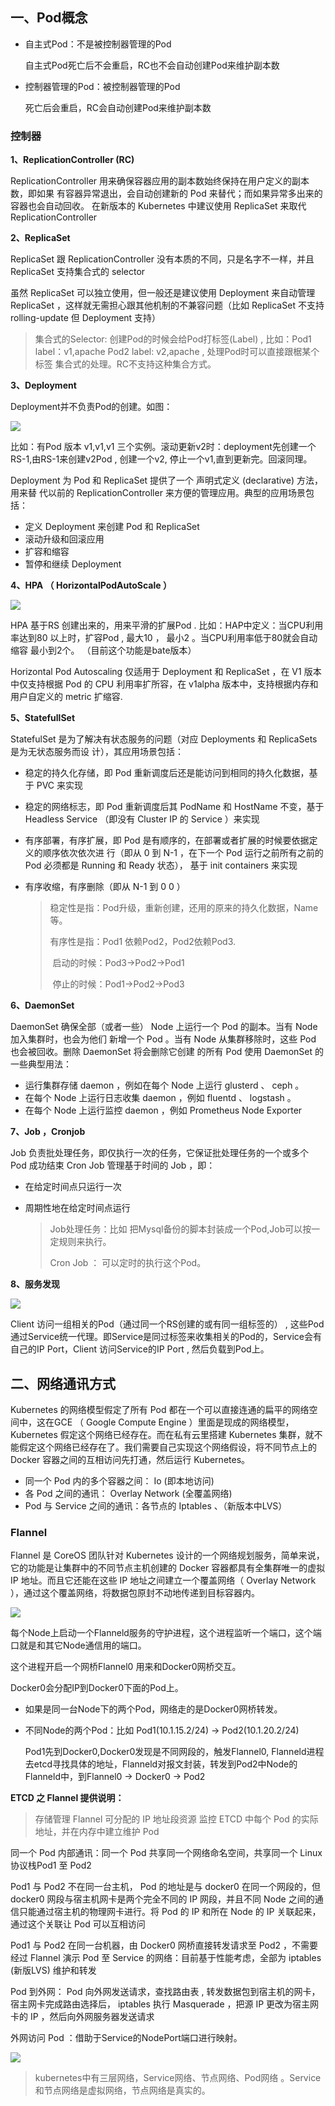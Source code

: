 ## 一、Pod概念

- 自主式Pod：不是被控制器管理的Pod

  自主式Pod死亡后不会重启，RC也不会自动创建Pod来维护副本数

- 控制器管理的Pod：被控制器管理的Pod

  死亡后会重启，RC会自动创建Pod来维护副本数

### 控制器

**1、ReplicationController (RC)**

ReplicationController  用来确保容器应用的副本数始终保持在用户定义的副本数，即如果
有容器异常退出，会自动创建新的 Pod  来替代；而如果异常多出来的容器也会自动回收。
在新版本的 Kubernetes  中建议使用 ReplicaSet  来取代 ReplicationController

**2、ReplicaSet**

ReplicaSet  跟 ReplicationController  没有本质的不同，只是名字不一样，并且
ReplicaSet  支持集合式的 selector

虽然 ReplicaSet  可以独立使用，但一般还是建议使用 Deployment  来自动管理
ReplicaSet  ，这样就无需担心跟其他机制的不兼容问题（比如 ReplicaSet  不支持
rolling-update  但 Deployment  支持）

> 集合式的Selector: 创建Pod的时候会给Pod打标签(Label) , 比如：Pod1 label：v1,apache  Pod2 label: v2,apache  , 处理Pod时可以直接跟椐某个标签 集合式的处理。RC不支持这种集合方式。

**3、Deployment** 

Deployment并不负责Pod的创建。如图：

![](images/DeploymentRS.PNG)

比如：有Pod 版本 v1,v1,v1 三个实例。滚动更新v2时：deployment先创建一个RS-1,由RS-1来创建v2Pod , 创建一个v2, 停止一个v1,直到更新完。回滚同理。

Deployment  为 Pod  和 ReplicaSet  提供了一个 声明式定义 (declarative)  方法，用来替
代以前的 ReplicationController  来方便的管理应用。典型的应用场景包括：

- 定义 Deployment  来创建 Pod  和 ReplicaSet
- 滚动升级和回滚应用
- 扩容和缩容
- 暂停和继续 Deployment

**4、HPA （ HorizontalPodAutoScale ）**

![](images/HPA.PNG)

HPA 基于RS 创建出来的，用来平滑的扩展Pod .  比如：HAP中定义：当CPU利用率达到80 以上时，扩容Pod , 最大10 ， 最小2 。当CPU利用率低于80就会自动缩容  最小到2个。 （目前这个功能是bate版本）

Horizontal Pod Autoscaling  仅适用于 Deployment  和 ReplicaSet  ，在 V1  版本中仅支持根据 Pod
的 CPU  利用率扩所容，在 v1alpha  版本中，支持根据内存和用户自定义的 metric 扩缩容.

**5、StatefullSet**

StatefulSet 是为了解决有状态服务的问题（对应 Deployments  和 ReplicaSets 是为无状态服务而设
计），其应用场景包括：
* 稳定的持久化存储，即 Pod  重新调度后还是能访问到相同的持久化数据，基于 PVC  来实现

* 稳定的网络标志，即 Pod  重新调度后其 PodName 和 HostName 不变，基于 Headless Service
  （即没有 Cluster IP  的 Service  ）来实现

* 有序部署，有序扩展，即 Pod  是有顺序的，在部署或者扩展的时候要依据定义的顺序依次依次进
  行（即从 0  到 N-1 ，在下一个 Pod  运行之前所有之前的 Pod  必须都是 Running  和 Ready  状态），
  基于 init  containers  来实现

* 有序收缩，有序删除（即从 N-1  到 0 0 ）

  > 稳定性是指：Pod升级，重新创建，还用的原来的持久化数据，Name等。
  >
  > 有序性是指：Pod1 依赖Pod2，Pod2依赖Pod3.
  >
  > ​			启动的时候：Pod3->Pod2->Pod1
  >
  > ​			停止的时候：Pod1->Pod2->Pod3

**6、DaemonSet**

DaemonSet  确保全部（或者一些） Node  上运行一个 Pod  的副本。当有 Node  加入集群时，也会为他们
新增一个 Pod  。当有 Node  从集群移除时，这些 Pod  也会被回收。删除 DaemonSet  将会删除它创建
的所有 Pod
使用 DaemonSet  的一些典型用法：

* 运行集群存储 daemon ，例如在每个 Node  上运行 glusterd 、 ceph 。
* 在每个 Node  上运行日志收集 daemon ，例如 fluentd 、 logstash 。
* 在每个 Node  上运行监控 daemon ，例如 Prometheus Node Exporter

**7、Job ，Cronjob**

Job  负责批处理任务，即仅执行一次的任务，它保证批处理任务的一个或多个 Pod  成功结束
Cron Job    管理基于时间的    Job ，即：
* 在给定时间点只运行一次

* 周期性地在给定时间点运行

  > Job处理任务：比如 把Mysql备份的脚本封装成一个Pod,Job可以按一定规则来执行。
  >
  > Cron Job ： 可以定时的执行这个Pod。

**8、服务发现**

![](images/服务发现.PNG)

Client 访问一组相关的Pod（通过同一个RS创建的或有同一组标签的） , 这些Pod通过Service统一代理。即Service是同过标签来收集相关的Pod的，Service会有自己的IP  Port，Client 访问Service的IP Port , 然后负载到Pod上。

## 二、网络通讯方式

Kubernetes  的网络模型假定了所有 Pod  都在一个可以直接连通的扁平的网络空间中，这在GCE （ Google Compute Engine ）里面是现成的网络模型， Kubernetes  假定这个网络已经存在。而在私有云里搭建 Kubernetes  集群，就不能假定这个网络已经存在了。我们需要自己实现这个网络假设，将不同节点上的 Docker  容器之间的互相访问先打通，然后运行 Kubernetes。

- 同一个 Pod  内的多个容器之间： Io (即本地访问)
- 各 Pod  之间的通讯： Overlay Network (全覆盖网络)
- Pod  与 Service  之间的通讯：各节点的 Iptables 、（新版本中LVS）

### Flannel 

Flannel  是 CoreOS  团队针对 Kubernetes  设计的一个网络规划服务，简单来说，它的功能是让集群中的不同节点主机创建的 Docker  容器都具有全集群唯一的虚拟 IP 地址。而且它还能在这些 IP  地址之间建立一个覆盖网络（ Overlay Network ），通过这个覆盖网络，将数据包原封不动地传递到目标容器内。

![](images/Flannel网络.PNG)

 每个Node上启动一个Flanneld服务的守护进程，这个进程监听一个端口，这个端口就是和其它Node通信用的端口。

这个进程开启一个网桥Flannel0  用来和Docker0网桥交互。

Docker0会分配IP到Docker0下面的Pod上。

- 如果是同一台Node下的两个Pod，网络走的是Docker0网桥转发。

- 不同Node的两个Pod：比如 Pod1(10.1.15.2/24) -> Pod2(10.1.20.2/24) 

  Pod1先到Docker0,Docker0发现是不同网段的，触发Flannel0, Flanneld进程去etcd寻找具体的地址，Flanneld对报文封装，转发到Pod2中Node的Flanneld中，到Flannel0 -> Docker0 -> Pod2

**ETCD  之  Flannel  提供说明：**

>  存储管理 Flannel  可分配的 IP  地址段资源
>         监控 ETCD  中每个  Pod  的实际地址，并在内存中建立维护  Pod 

同一个 Pod  内部通讯：同一个 Pod  共享同一个网络命名空间，共享同一个 Linux  协议栈Pod1  至 Pod2

Pod1  与 Pod2  不在同一台主机， Pod 的地址是与 docker0 在同一个网段的，但 docker0 网段与宿主机网卡是两个完全不同的 IP 网段，并且不同 Node 之间的通信只能通过宿主机的物理网卡进行。将 Pod 的 IP 和所在 Node 的 IP 关联起来，通过这个关联让 Pod 可以互相访问

Pod1  与 Pod2  在同一台机器，由 Docker0  网桥直接转发请求至 Pod2 ，不需要经过 Flannel 演示
Pod  至  Service 的网络：目前基于性能考虑，全部为 iptables (新版LVS)  维护和转发

Pod  到外网： Pod  向外网发送请求，查找路由表 ,  转发数据包到宿主机的网卡，宿主网卡完成路由选择后， iptables 执行 Masquerade ，把源 IP  更改为宿主网卡的 IP ，然后向外网服务器发送请求

外网访问 Pod ：借助于Service的NodePort端口进行映射。



![](images/k8s网络.PNG)

> kubernetes中有三层网络，Service网络、节点网络、Pod网络 。Service和节点网络是虚拟网络，节点网络是真实的。

